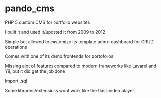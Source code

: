 # pando_cms
PHP 5 custom CMS for portfolio websites

I built it and used it/updated it from 2009 to 2012

Simple but allowed to customize its template admin dashboard for CRUD operations

Comes with one of its demo frontends for portofolios

Missing alot of features compared to modern frameworks like Lavarel and Yii, but it did get the job done 

Import .sql

Some libraries/extensions wont work like the flash video player

